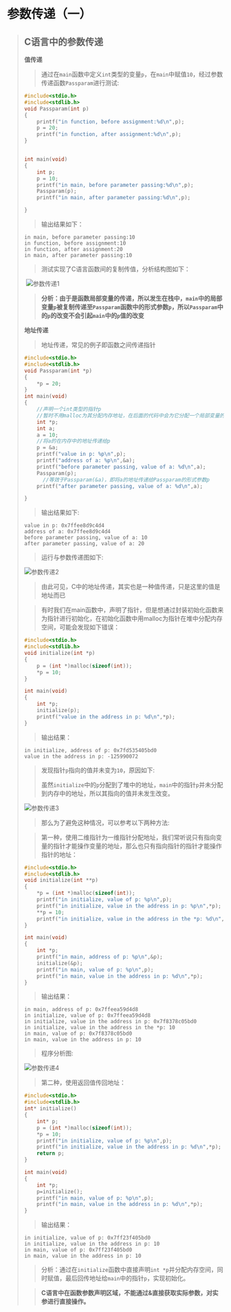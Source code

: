 # 参数传递（一）

> ## C语言中的参数传递
>
> __值传递__
>
> > 通过在`main`函数中定义`int`类型的变量`p`，在`main`中赋值`10`，经过参数传递函数`Passparam`进行测试:
>
> ```c
> #include<stdio.h>
> #include<stdlib.h>
> void Passparam(int p)
> {
>     printf("in function, before assignment:%d\n",p);
>     p = 20;
>     printf("in function, after assignment:%d\n",p);
> }
> 
> 
> int main(void)
> {
>     int p;
>     p = 10;
>     printf("in main, before parameter passing:%d\n",p);
>     Passparam(p);
>     printf("in main, after parameter passing:%d\n",p);
> 
> }
> ```
>
> > 输出结果如下：
>
> ```
> in main, before parameter passing:10
> in function, before assignment:10
> in function, after assignment:20
> in main, after parameter passing:10
> ```
>
> > 测试实现了C语言函数间的复制传值，分析结构图如下：
>
> ​	![参数传递1](./参数传递一图/参数传递1.jpg)
>
> > __分析：由于是函数局部变量的传递，所以发生在栈中，`main`中的局部变量`p`被复制传递至`Passparam`函数中的形式参数`p`，所以`Passparam`中的`p`的改变不会引起`main`中的`p`值的改变__
>
> __地址传递__
>
> > 地址传递，常见的例子即函数之间传递指针
>
> ```c
> #include<stdio.h>
> #include<stdlib.h>
> void Passparam(int *p)
> {
>     *p = 20;
> }
> int main(void)
> {
>     //声明一个int类型的指针p
>     //暂时不用malloc为其分配内存地址，在后面的代码中会为它分配一个局部变量的地址
>     int *p;
>     int a;
>     a = 10;
>     //将a的在内存中的地址传递给p
>     p = &a;
>     printf("value in p: %p\n",p);
>     printf("address of a: %p\n",&a);
>     printf("before parameter passing, value of a: %d\n",a);
>     Passparam(p);
>   	//等效于Passparam(&a)，即将a的地址传递给Passparam的形式参数p
>     printf("after parameter passing, value of a: %d\n",a);
> 
> }
> ```
>
> > 输出结果如下:
>
> ```
> value in p: 0x7ffee8d9c4d4
> address of a: 0x7ffee8d9c4d4
> before parameter passing, value of a: 10
> after parameter passing, value of a: 20
> ```
>
> > 运行与参数传递图如下:
>
> ![参数传递2](./参数传递一图/参数传递2.jpg)
>
> 
>
> > 由此可见，C中的地址传递，其实也是一种值传递，只是这里的值是地址而已
>
> > 有时我们在main函数中，声明了指针，但是想通过封装初始化函数来为指针进行初始化，在初始化函数中用malloc为指针在堆中分配内存空间，可能会发现如下错误：
>
> ```c
> #include<stdio.h>
> #include<stdlib.h>
> void initialize(int *p)
> {
>     p = (int *)malloc(sizeof(int));
>     *p = 10;
> }
> 
> int main(void)
> {
>     int *p;
>     initialize(p);
>     printf("value in the address in p: %d\n",*p);
> }
> ```
>
> > 输出结果：
>
> ```
> in initialize, address of p: 0x7fd535405bd0
> value in the address in p: -125990072
> ```
>
> > 发现指针`p`指向的值并未变为`10`，原因如下:
> >
> > 虽然`initialize`中的`p`分配到了堆中的地址，`main`中的指针`p`并未分配到内存中的地址，所以其指向的值并未发生改变。
>
> ![参数传递3](/Users/samoan/OneDrive/文档/C_C++高级/参数传递一图/参数传递3.jpg)
>
> > 那么为了避免这种情况，可以参考以下两种方法:
>
> > 第一种，使用二维指针为一维指针分配地址，我们常听说只有指向变量的指针才能操作变量的地址，那么也只有指向指针的指针才能操作指针的地址：
>
> ```c
> #include<stdio.h>
> #include<stdlib.h>
> void initialize(int **p)
> {
>     *p = (int *)malloc(sizeof(int));
>     printf("in initialize, value of p: %p\n",p);
>     printf("in initialize, value in the address in p: %p\n",*p);
>     **p = 10;
>     printf("in initialize, value in the address in the *p: %d\n",**p);
> }
> 
> int main(void)
> {
>     int *p;
>     printf("in main, address of p: %p\n",&p);
>     initialize(&p);
>     printf("in main, value of p: %p\n",p);
>     printf("in main, value in the address in p: %d\n",*p);
> }
> ```
>
> > 输出结果：
>
> ```
> in main, address of p: 0x7ffeea59d4d8
> in initialize, value of p: 0x7ffeea59d4d8
> in initialize, value in the address in p: 0x7f8378c05bd0
> in initialize, value in the address in the *p: 10
> in main, value of p: 0x7f8378c05bd0
> in main, value in the address in p: 10
> ```
>
> > 程序分析图:
>
> ![参数传递4](./参数传递一图/参数传递4.jpg)
>
> > 第二种，使用返回值传回地址：
>
> ```c
> #include<stdio.h>
> #include<stdlib.h>
> int* initialize()
> {
>     int* p;
>     p = (int *)malloc(sizeof(int));
>     *p = 10;
>     printf("in initialize, value of p: %p\n",p);
>     printf("in initialize, value in the address in p: %d\n",*p);
>     return p;
> }
> 
> int main(void)
> {
>     int *p;
>     p=initialize();
>     printf("in main, value of p: %p\n",p);
>     printf("in main, value in the address in p: %d\n",*p);
> }
> ```
>
> > 输出结果：
>
> ```
> in initialize, value of p: 0x7ff23f405bd0
> in initialize, value in the address in p: 10
> in main, value of p: 0x7ff23f405bd0
> in main, value in the address in p: 10
> ```
>
> > 分析：通过在`initialize`函数中直接声明`int *p`并分配内存空间，同时赋值，最后回传地址给`main`中的指针`p`，实现初始化。
>
> > __C语言中在函数参数声明区域，不能通过&直接获取实际参数，对实参进行直接操作。__
>
> 

